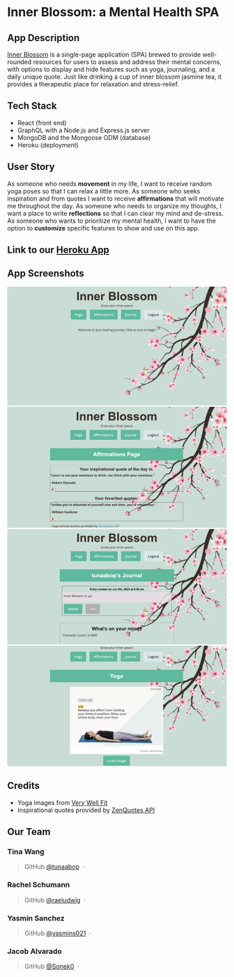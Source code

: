 # Inner Blossom: a Mental Health SPA

## App Description

[Inner Blossom](https://inner-blossom.herokuapp.com/) is a single-page application (SPA) brewed to provide well-rounded resources for users to assess and address their mental concerns, with options to display and hide features such as yoga, journaling, and a daily unique quote. Just like drinking a cup of inner blossom jasmine tea, it provides a therapeutic place for relaxation and stress-relief.

## Tech Stack
- React (front end)
- GraphQL with a Node.js and Express.js server
- MongoDB and the Mongoose ODM (database)
- Heroku (deployment)

## User Story
As someone who needs **movement** in my life, I want to receive random yoga poses so that I can relax a little more.
As someone who seeks inspiration and from quotes I want to receive **affirmations** that will motivate me throughout the day.
As someone who needs to organize my thoughts, I want a place to write **reflections** so that I can clear my mind and de-stress.
As someone who wants to prioritize my mental health, I want to have the option to **customize** specific features to show and use on this app.

## Link to our [Heroku App](https://inner-blossom.herokuapp.com/)

## App Screenshots
![Image showing 1 out of 4 screenshots](./screenshots/inner_blossom_home.png)
![Image showing 2 out of 4 screenshots](./screenshots/inner_blossom_affirm.png)
![Image showing 3 out of 4 screenshots](./screenshots/inner_blossom_journal.png)
![Image showing 4 out of 4 screenshots](./screenshots/inner_blossom_yoga.png)

## Credits
- Yoga images from <a href="https://www.verywellfit.com/essential-yoga-poses-for-beginners-3566747">Very Well Fit</a>
- Inspirational quotes provided by <a href="https://zenquotes.io/" target="_blank">ZenQuotes API</a>

## Our Team

### **Tina Wang** ###
> GitHub [@tunaabop](https://github.com/tunaabop) &nbsp;&middot;&nbsp;
### **Rachel Schumann** ###
> GitHub [@raeludwig](https://github.com/raeludwig) &nbsp;&middot;&nbsp;
### **Yasmin Sanchez** ###
> GitHub [@yasmins021](https://github.com/yasmins021) &nbsp;&middot;&nbsp;
### **Jacob Alvarado** ###
> GitHub [@Sonek0](https://github.com/Sonek0) &nbsp;&middot;&nbsp;
